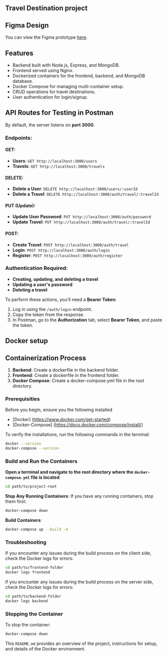 ## Travel Destination project

## Figma Design

You can view the Figma prototype <a href="https://www.figma.com/design/CcbkZ3X8qdqRTn1q9cL8c9/Travel-Destination-Project?node-id=0-1&t=vSczKiC8VEynPsZE-1" target="_blank">here</a>. 

## Features
- Backend built with Node.js, Express, and MongoDB.
- Frontend served using Nginx.
- Dockerized containers for the frontend, backend, and MongoDB database.
- Docker Compose for managing multi-container setup.
- CRUD operations for travel destinations.
- User authentication for login/signup.

## API Routes for Testing in Postman

By default, the server listens on **port 3000**.

### Endpoints:

#### **GET**:
- **Users**: `GET http://localhost:3000/users`
- **Travels**: `GET http://localhost:3000/travels`

#### **DELETE**:
- **Delete a User**: `DELETE http://localhost:3000/users/:userId`
- **Delete a Travel**: `DELETE http://localhost:3000/auth/travel/:travelId`

#### **PUT** (Update):
- **Update User Password**: `PUT http://localhost:3000/auth/password`
- **Update Travel**: `PUT http://localhost:3000/auth/travel/:travelId`

#### **POST**:
- **Create Travel**: `POST http://localhost:3000/auth/travel`
- **Login**: `POST http://localhost:3000/auth/login`
- **Register**: `POST http://localhost:3000/auth/register`

### Authentication Required:
- **Creating, updating, and deleting a travel**
- **Updating a user's password**
- **Deleting a travel**

To perform these actions, you'll need a **Bearer Token**:
1. Log in using the `/auth/login` endpoint.
2. Copy the token from the response.
3. In Postman, go to the **Authorization** tab, select **Bearer Token**, and paste the token.



## Docker setup

## Containerization Process

1. **Backend**: Create a dockerfile in the backend folder.
2. **Frontend**: Create a dockerfile in the frontend folder.
3. **Docker Compose**: Create a docker-compose.yml file in the root directory.


### Prerequisities

Before you begin, ensure you the following installed 

- [Docker] (https://www.docker.com/get-started)
- [Docker-Compose] (https://docs.docker.com/compose/install/)

To verify the installations, run the following commands in the terminal:

``` bash
docker --version
docker-compose --version
```

### Build and Run the Containers

**Open a terminal and navigate to the root directory where the `docker-compose.yml` file is located**:

``` bash
cd path/to/project-root
```

**Stop Any Running Containers**:
If you have any running containers, stop them first:

``` bash
docker-compose down
```

**Build Containers**:
``` bash
docker-compose up --build -d
```

### Troubleshooting
If you encounter any issues during the build process on the client side, check the Docker logs for errors:
``` bash
cd path/to/frontend-folder
docker logs frontend
```

If you encounter any issues during the build process on the server side, check the Docker logs for errors:
``` bash
cd path/to/backend-folder
docker logs backend
```

### Stopping the Container
To stop the container:
``` bash
docker-compose down
```

This `README.md` provides an overview of the project, instructions for setup, and details of the Docker environment.
